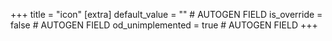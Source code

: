 +++
title = "icon"
[extra]
default_value = "" # AUTOGEN FIELD
is_override = false # AUTOGEN FIELD
od_unimplemented = true # AUTOGEN FIELD
+++
